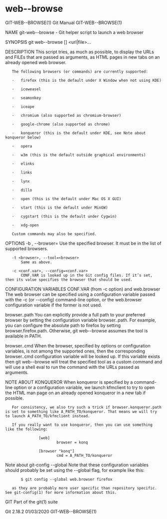  # web--browse 
GIT-WEB--BROWSE(1)                                                                                Git Manual                                                                               GIT-WEB--BROWSE(1)

NAME
       git-web--browse - Git helper script to launch a web browser

SYNOPSIS
       git web--browse [<options>] <url|file>...

DESCRIPTION
       This script tries, as much as possible, to display the URLs and FILEs that are passed as arguments, as HTML pages in new tabs on an already opened web browser.

       The following browsers (or commands) are currently supported:

       ·   firefox (this is the default under X Window when not using KDE)

       ·   iceweasel

       ·   seamonkey

       ·   iceape

       ·   chromium (also supported as chromium-browser)

       ·   google-chrome (also supported as chrome)

       ·   konqueror (this is the default under KDE, see Note about konqueror below)

       ·   opera

       ·   w3m (this is the default outside graphical environments)

       ·   elinks

       ·   links

       ·   lynx

       ·   dillo

       ·   open (this is the default under Mac OS X GUI)

       ·   start (this is the default under MinGW)

       ·   cygstart (this is the default under Cygwin)

       ·   xdg-open

       Custom commands may also be specified.

OPTIONS
       -b <browser>, --browser=<browser>
           Use the specified browser. It must be in the list of supported browsers.

       -t <browser>, --tool=<browser>
           Same as above.

       -c <conf.var>, --config=<conf.var>
           CONF.VAR is looked up in the Git config files. If it’s set, then its value specifies the browser that should be used.

CONFIGURATION VARIABLES
   CONF.VAR (from -c option) and web.browser
       The web browser can be specified using a configuration variable passed with the -c (or --config) command-line option, or the web.browser configuration variable if the former is not used.

   browser.<tool>.path
       You can explicitly provide a full path to your preferred browser by setting the configuration variable browser.<tool>.path. For example, you can configure the absolute path to firefox by setting
       browser.firefox.path. Otherwise, git web--browse assumes the tool is available in PATH.

   browser.<tool>.cmd
       When the browser, specified by options or configuration variables, is not among the supported ones, then the corresponding browser.<tool>.cmd configuration variable will be looked up. If this
       variable exists then git web--browse will treat the specified tool as a custom command and will use a shell eval to run the command with the URLs passed as arguments.

NOTE ABOUT KONQUEROR
       When konqueror is specified by a command-line option or a configuration variable, we launch kfmclient to try to open the HTML man page on an already opened konqueror in a new tab if possible.

       For consistency, we also try such a trick if browser.konqueror.path is set to something like A_PATH_TO/konqueror. That means we will try to launch A_PATH_TO/kfmclient instead.

       If you really want to use konqueror, then you can use something like the following:

                   [web]
                           browser = konq

                   [browser "konq"]
                           cmd = A_PATH_TO/konqueror

   Note about git-config --global
       Note that these configuration variables should probably be set using the --global flag, for example like this:

           $ git config --global web.browser firefox

       as they are probably more user specific than repository specific. See git-config(1) for more information about this.

GIT
       Part of the git(1) suite

Git 2.18.2                                                                                        01/03/2020                                                                               GIT-WEB--BROWSE(1)
